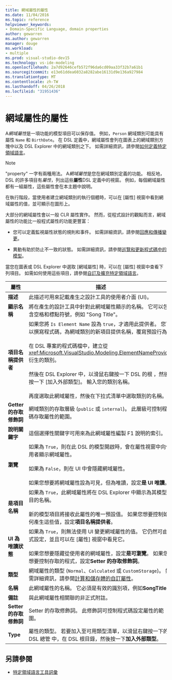 ```yaml
---
title: 網域屬性的屬性
ms.date: 11/04/2016
ms.topic: reference
helpviewer_keywords:
- Domain-Specific Language, domain properties
author: gewarren
ms.author: gewarren
manager: douge
ms.workload:
- multiple
ms.prod: visual-studio-dev15
ms.technology: vs-ide-modeling
ms.openlocfilehash: 2a7d92646cefb572f96da6cd09aa33f32b7a61b1
ms.sourcegitcommit: e13e61ddea6032a8282abe16131d9e136a927984
ms.translationtype: MT
ms.contentlocale: zh-TW
ms.lasthandoff: 04/26/2018
ms.locfileid: "31951436"
---
```

# <a name="properties-of-domain-properties"></a>網域屬性的屬性
A*網域屬性*是一項功能的模型項目可以保存值。 例如，`Person` 網域類別可能具有屬性 `Name` 和 `BirthDate`。 在 DSL 定義中，網域屬性會列在圖表上的網域類別方塊中以及 DSL Explorer 中的網域類別之下。 如需詳細資訊，請參閱[如何定義特定領域語言](../modeling/how-to-define-a-domain-specific-language.md)。

> [!NOTE]
>  "property" 一字有兩種用法。 A*網域屬性*是您在網域類別定義的功能。 相反地，DSL 的許多項目有*屬性*，列出這些**屬性**DSL 定義中的視窗。 例如，每個網域屬性都有一組屬性，這些屬性會在本主題中說明。

 在執行階段，當使用者建立網域類別的執行個體時，可以在 [屬性] 視窗中看到網域屬性的值，並可顯示在圖形上。

 大部分的網域屬性會以一般 CLR 屬性實作。 然而，從程式設計的觀點而言，網域屬性的功能比一般程式屬性的功能更豐富：

-   您可以定義監視屬性狀態的規則和事件。 如需詳細資訊，請參閱[回應和傳播變更](../modeling/responding-to-and-propagating-changes.md)。

-   異動有助於防止不一致的狀態。 如需詳細資訊，請參閱[巡覽和更新程式碼中的模型](../modeling/navigating-and-updating-a-model-in-program-code.md)。

 當您在圖表或 DSL Explorer 中選取 [網域屬性] 時，可以在 [屬性] 視窗中查看下列項目。 如需如何使用這些項目，請參閱[自訂及擴充特定領域語言](../modeling/customizing-and-extending-a-domain-specific-language.md)。

|屬性|描述|預設值|
|--------------|-----------------|-------------------|
|**描述**|此描述可用來記載產生之設計工具的使用者介面 (UI)。|\<無 >|
|**顯示名稱**|將在產生的設計工具中針對此網域屬性顯示的名稱。 它可以包含空格和標點符號，例如 "Song Title"。|\<無 >|
|**項目名稱提供者**|如果您將 `Is Element Name` 設為 `true`，才適用此提供者。 您可以撰寫程式碼，為網域類別的新項目提供名稱，覆寫預設行為。<br /><br /> 在 DSL 專案的程式碼檔中，建立從 <xref:Microsoft.VisualStudio.Modeling.ElementNameProvider> 衍生的類別。<br /><br /> 然後在 DSL Explorer 中，以滑鼠右鍵按一下 DSL 的根 ，然後按一下 [加入外部類型]。 輸入您的類別名稱。<br /><br /> 再度選取此網域屬性，然後在下拉式清單中選取類別的名稱。|\<無 >|
|**Getter 的存取修飾詞**|網域類別的存取層級 (`public` 或 `internal`)。 此層級可控制程式碼存取屬性的範圍。|`public`|
|**說明關鍵字**|這個選擇性關鍵字可用來為此網域屬性編製 F1 說明的索引。|\<無 >|
|**瀏覽**|如果為 `True`，則在此 DSL 的模型開啟時，會在屬性視窗中向使用者顯示網域屬性。<br /><br /> 如果為 `False`，則在 UI 中會隱藏網域屬性。<br /><br /> 如果您想要將網域屬性設為可見，但為唯讀，設定**是 UI 唯讀**。|`True`|
|**是項目名稱**|如果為 `True`，此網域屬性將在 DSL Explorer 中顯示為其模型項目的名稱。<br /><br /> 新的模型項目將接收此屬性的唯一預設值。 如果您想要控制如何產生這些值，設定**項目名稱提供者**。|`False`|
|**UI 為唯讀狀態**|如果為 `True`，則無法使用 UI 變更網域屬性的值。 它仍然可由程式設定，並且可以在 [屬性] 視窗中看見它。<br /><br /> 如果您想要隱藏從使用者的網域屬性，設定**是可瀏覽**。 如果您想要控制存取的程式，設定**Setter 的存取修飾詞**。|`False`|
|**類型**|網域屬性的類型 (`Normal`、`Calculated` 或 `CustomStorage`)。 如需詳細資訊，請參閱[計算和儲存體的自訂屬性](../modeling/calculated-and-custom-storage-properties.md)。|`Normal`|
|**名稱**|此網域屬性的名稱。 它必須是有效的識別項，例如**SongTitle**。|\<無 >|
|**備註**|與此網域屬性相關聯的非正式附註。|\<無 >|
|**Setter 的存取修飾詞**|Setter 的存取修飾詞。 此修飾詞可控制程式碼設定屬性的範圍。|`public`|
|**Type**|屬性的類型。 若要加入至可用類型清單，以滑鼠右鍵按一下的 DSL 總管 中，在 DSL 根目錄，然後按一下**加入外部類型**。|`String`|

## <a name="see-also"></a>另請參閱

- [特定領域語言工具詞彙](http://msdn.microsoft.com/ca5e84cb-a315-465c-be24-76aa3df276aa)